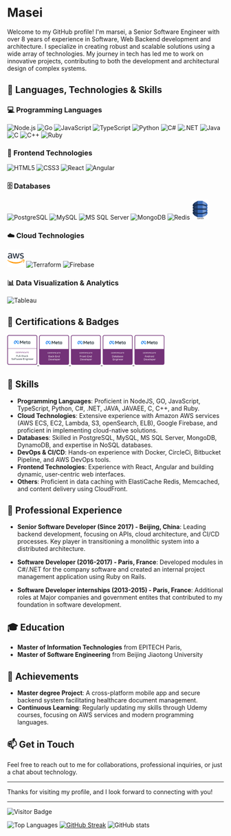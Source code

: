 # Masei


Welcome to my GitHub profile! I'm marsei, a Senior Software Engineer with over 8 years of experience in Software, Web Backend development and architecture. I specialize in creating robust and scalable solutions using a wide array of technologies. My journey in tech has led me to work on innovative projects, contributing to both the development and architectural design of complex systems.

## 🚀 Languages, Technologies & Skills

### 💻 Programming Languages
<p align="left">
  <img src="https://cdn.jsdelivr.net/gh/devicons/devicon/icons/nodejs/nodejs-original.svg" width="40" alt="Node.js"/>
  <img src="https://cdn.jsdelivr.net/gh/devicons/devicon/icons/go/go-original.svg" width="40" alt="Go"/>
  <img src="https://cdn.jsdelivr.net/gh/devicons/devicon/icons/javascript/javascript-original.svg" width="40" alt="JavaScript"/>
  <img src="https://cdn.jsdelivr.net/gh/devicons/devicon/icons/typescript/typescript-original.svg" width="40" alt="TypeScript"/>
  <img src="https://cdn.jsdelivr.net/gh/devicons/devicon/icons/python/python-original.svg" width="40" alt="Python"/>
  <img src="https://cdn.jsdelivr.net/gh/devicons/devicon/icons/csharp/csharp-original.svg" width="40" alt="C#"/>
  <img src="https://cdn.jsdelivr.net/gh/devicons/devicon/icons/dot-net/dot-net-original.svg" width="40" alt=".NET"/>
  <img src="https://cdn.jsdelivr.net/gh/devicons/devicon/icons/java/java-original.svg" width="40" alt="Java"/>
  <img src="https://cdn.jsdelivr.net/gh/devicons/devicon/icons/c/c-original.svg" width="40" alt="C"/>
  <img src="https://cdn.jsdelivr.net/gh/devicons/devicon/icons/cplusplus/cplusplus-original.svg" width="40" alt="C++"/>
  <img src="https://cdn.jsdelivr.net/gh/devicons/devicon/icons/ruby/ruby-original.svg" width="40" alt="Ruby"/>
</p>

### 🎨 Frontend Technologies
<p align="left">
  <img src="https://cdn.jsdelivr.net/gh/devicons/devicon/icons/html5/html5-original.svg" width="40" alt="HTML5"/>
  <img src="https://cdn.jsdelivr.net/gh/devicons/devicon/icons/css3/css3-original.svg" width="40" alt="CSS3"/>
  <img src="https://cdn.jsdelivr.net/gh/devicons/devicon/icons/react/react-original.svg" width="40" alt="React"/>
  <img src="https://cdn.jsdelivr.net/gh/devicons/devicon/icons/angularjs/angularjs-original.svg" width="40" alt="Angular"/>
</p>

### 🗄️ Databases
<p align="left">
  <img src="https://cdn.jsdelivr.net/gh/devicons/devicon/icons/postgresql/postgresql-original.svg" width="40" alt="PostgreSQL"/>
  <img src="https://cdn.jsdelivr.net/gh/devicons/devicon/icons/mysql/mysql-original.svg" width="40" alt="MySQL"/>
  <img src="https://cdn.jsdelivr.net/gh/devicons/devicon/icons/microsoftsqlserver/microsoftsqlserver-plain.svg" width="40" alt="MS SQL Server"/>
  <img src="https://cdn.jsdelivr.net/gh/devicons/devicon/icons/mongodb/mongodb-original.svg" width="40" alt="MongoDB"/>
  <img src="https://cdn.jsdelivr.net/gh/devicons/devicon/icons/redis/redis-original.svg" width="40" alt="Redis"/>
  <img src="./dynamodb.png" width="40" alt="Redis"/>
</p>

### ☁️ Cloud Technologies
<p align="left">
  <img src="./aws.png" width="40" alt="AWS"/>
  <img src="https://cdn.jsdelivr.net/gh/devicons/devicon/icons/terraform/terraform-original.svg" width="40" alt="Terraform"/>
  <img src="https://cdn.jsdelivr.net/gh/devicons/devicon/icons/firebase/firebase-plain.svg" width="40" alt="Firebase"/>
</p>

### 📊 Data Visualization & Analytics
<p align="left">
  <img src="https://cdn.worldvectorlogo.com/logos/tableau-software.svg" width="40" alt="Tableau"/>
</p>



## 🏅 Certifications & Badges
<p align="left">
  <a href="https://www.credly.com/earner/earned/badge/90ec27bc-0503-489b-bca4-3796d84e91a7">
    <img src="./meta-full-stack-engineer-certificate.png" width="70" alt="Meta Full-Stack Engineer Certificate"/>
  </a>
  <a href="https://www.credly.com/earner/earned/badge/b876f041-0339-4775-a351-45f2f60f25f9">
    <img src="./meta-back-end-developer-certificate.png" width="70" alt="Meta Back-End Developer Certificate"/>
  </a>
  <a href="https://www.credly.com/earner/earned/badge/610422ac-f7b8-4a7d-afc7-bc0091384b24">
    <img src="./meta-front-end-developer-certificate.png" width="70" alt="Meta Front-End Developer Certificate"/>
  </a>
  <a href="https://www.credly.com/earner/earned/badge/ac093904-de51-4e96-8687-0755bdbd81c0">
    <img src="./meta-database-engineer-certificate.png" width="70" alt="Meta Database Engineer Certificate"/>
  </a>
  <a href="https://www.credly.com/earner/earned/badge/9f85f1dc-fb8e-4952-a1f3-1094fa33de28">
    <img src="./meta-android-developer-certificate.png" width="70" alt="Meta Android Developer Certificate"/>
  </a>
</p>

## 🚀 Skills

- **Programming Languages**: Proficient in NodeJS, GO, JavaScript, TypeScript, Python, C#, .NET, JAVA, JAVAEE, C, C++, and Ruby.
- **Cloud Technologies**: Extensive experience with Amazon AWS services (AWS ECS, EC2, Lambda, S3, openSearch, ELB), Google Firebase, and proficient in implementing cloud-native solutions.
- **Databases**: Skilled in PostgreSQL, MySQL, MS SQL Server, MongoDB, DynamoDB, and expertise in NoSQL databases.
- **DevOps & CI/CD**: Hands-on experience with Docker, CircleCi, Bitbucket Pipeline, and AWS DevOps tools.
- **Frontend Technologies**: Experience with React, Angular and building dynamic, user-centric web interfaces.
- **Others**: Proficient in data caching with ElastiCache Redis, Memcached, and content delivery using CloudFront.

## 💼 Professional Experience

- **Senior Software Developer (Since 2017) - Beijing, China**: Leading backend development, focusing on APIs, cloud architecture, and CI/CD processes. Key player in transitioning a monolithic system into a distributed architecture.
- **Software Developer (2016-2017) - Paris, France**: Developed modules in C#/.NET for the company software and created an internal project management application using Ruby on Rails.

- **Software Developer internships (2013-2015) - Paris, France**: Additional roles at Major companies and government entites that contributed to my foundation in software development.

## 🎓 Education

- **Master of Information Technologies** from EPITECH Paris,
- **Master of Software Engineering** from Beijing Jiaotong University

## 🌟 Achievements

- **Master degree Project**: A cross-platform mobile app and secure backend system facilitating healthcare document management.
- **Continuous Learning**: Regularly updating my skills through Udemy courses, focusing on AWS services and modern programming languages.

## 📫 Get in Touch

Feel free to reach out to me for collaborations, professional inquiries, or just a chat about technology.

---

Thanks for visiting my profile, and I look forward to connecting with you!

---
![Visitor Badge](https://visitor-badge.laobi.icu/badge?page_id=masei1.masei1)

![Top Languages](https://github-readme-stats.vercel.app/api/top-langs/?username=masei1&layout=compact&theme=radical)
[![GitHub Streak](https://streak-stats.demolab.com?user=masei1&theme=radical)](https://git.io/streak-stats)
![GitHub stats](https://github-readme-stats.vercel.app/api?username=masei1&show_icons=true&theme=radical)